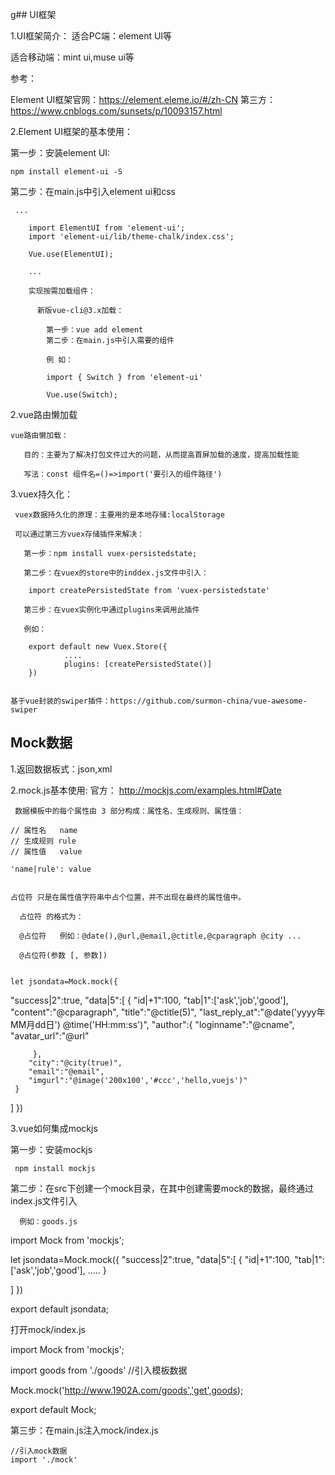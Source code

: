 g## UI框架

 1.UI框架简介：
 适合PC端：element UI等

 适合移动端：mint ui,muse ui等

 参考：

 Element UI框架官网：https://element.eleme.io/#/zh-CN
 第三方：https://www.cnblogs.com/sunsets/p/10093157.html

 2.Element UI框架的基本使用：

   第一步：安装element UI:

    npm install element-ui -S

   第二步：在main.js中引入element ui和css

     ...

        import ElementUI from 'element-ui';
        import 'element-ui/lib/theme-chalk/index.css';

        Vue.use(ElementUI);

        ...

        实现按需加载组件：

          新版vue-cli@3.x加载：
          
            第一步：vue add element
            第二步：在main.js中引入需要的组件

            例 如：

            import { Switch } from 'element-ui'

            Vue.use(Switch);

  2.vue路由懒加载

    vue路由懒加载：

       目的：主要为了解决打包文件过大的问题，从而提高首屏加载的速度，提高加载性能

       写法：const 组件名=()=>import('要引入的组件路径')


  3.vuex持久化：

     vuex数据持久化的原理：主要用的是本地存储:localStorage

     可以通过第三方vuex存储插件来解决：

       第一步：npm install vuex-persistedstate;

       第二步：在vuex的store中的inddex.js文件中引入：

        import createPersistedState from 'vuex-persistedstate'

       第三步：在vuex实例化中通过plugins来调用此插件

       例如：

        export default new Vuex.Store({
                ....
                plugins: [createPersistedState()]
        })
        

    基于vue封装的swiper插件：https://github.com/surmon-china/vue-awesome-swiper


  ## Mock数据

   1.返回数据板式：json,xml 

   2.mock.js基本使用: 官方： http://mockjs.com/examples.html#Date

     数据模板中的每个属性由 3 部分构成：属性名、生成规则、属性值：

    // 属性名   name
    // 生成规则 rule
    // 属性值   value

    'name|rule': value


    占位符 只是在属性值字符串中占个位置，并不出现在最终的属性值中。

      占位符 的格式为：

      @占位符   例如：@date(),@url,@email,@ctitle,@cparagraph @city ...

      @占位符(参数 [, 参数])


    let jsondata=Mock.mock({
  "success|2":true,
  "data|5":[
      {
         "id|+1":100,
         "tab|1":['ask','job','good'],
         "content":"@cparagraph",
         "title":"@ctitle(5)",
         "last_reply_at":"@date('yyyy年MM月dd日') @time('HH:mm:ss')",
         "author":{
             "loginname":"@cname",
             "avatar_url":"@url"

         },
        "city":"@city(true)",
        "email":"@email",
        "imgurl":"@image('200x100','#ccc','hello,vuejs')"
     }

   ]
})


 3.vue如何集成mockjs

   第一步：安装mockjs

     npm install mockjs

  第二步：在src下创建一个mock目录，在其中创建需要mock的数据，最终通过index.js文件引入

      例如：goods.js

import Mock from 'mockjs';

let jsondata=Mock.mock({
  "success|2":true,
  "data|5":[
      {
         "id|+1":100,
         "tab|1":['ask','job','good'],
          .....
     }

   ]
})

export default jsondata;


  打开mock/index.js

   import Mock from 'mockjs';

   import goods from './goods'  //引入模板数据


   Mock.mock('http://www.1902A.com/goods','get',goods);

   export default Mock;
 

  第三步：在main.js注入mock/index.js

    //引入mock数据
    import './mock'

  

    

  